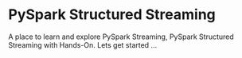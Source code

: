 # PySpark Structured Streaming
A place to learn and explore PySpark Streaming, PySpark Structured Streaming with Hands-On. Lets get started ... 
